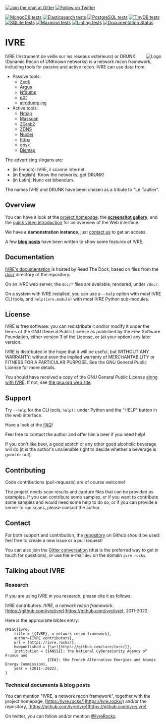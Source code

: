 [![Join the chat at Gitter](https://badges.gitter.im/ivre/ivre.svg)](https://gitter.im/ivre/ivre)
[![Follow on Twitter](https://img.shields.io/twitter/follow/IvreRocks.svg?logo=twitter)](https://twitter.com/IvreRocks)

[![MongoDB tests](https://github.com/ivre/ivre/actions/workflows/mongodb.yml/badge.svg?branch=master)](https://github.com/ivre/ivre/actions/workflows/mongodb.yml/?branch=master)
[![Elasticsearch tests](https://github.com/ivre/ivre/actions/workflows/elastic.yml/badge.svg?branch=master)](https://github.com/ivre/ivre/actions/workflows/elastic.yml/?branch=master)
[![PostgreSQL tests](https://github.com/ivre/ivre/actions/workflows/postgres.yml/badge.svg?branch=master)](https://github.com/ivre/ivre/actions/workflows/postgres.yml/?branch=master)
[![TinyDB tests](https://github.com/ivre/ivre/actions/workflows/tinydb.yml/badge.svg?branch=master)](https://github.com/ivre/ivre/actions/workflows/tinydb.yml/?branch=master)
[![SQLite tests](https://github.com/ivre/ivre/actions/workflows/sqlite.yml/badge.svg?branch=master)](https://github.com/ivre/ivre/actions/workflows/sqlite.yml/?branch=master)
[![Maxmind tests](https://github.com/ivre/ivre/actions/workflows/maxmind.yml/badge.svg?branch=master)](https://github.com/ivre/ivre/actions/workflows/maxmind.yml/?branch=master)
[![Linting tests](https://github.com/ivre/ivre/actions/workflows/linting.yml/badge.svg?branch=master)](https://github.com/ivre/ivre/actions/linting/mongodb.yml/?branch=master)
[![Documentation Status](https://readthedocs.org/projects/ivre/badge/?version=latest)](https://doc.ivre.rocks/en/latest/?badge=latest)

# IVRE #

<img align="right" src="https://ivre.rocks/logo.png" alt="Logo"/> IVRE
(Instrument de veille sur les réseaux extérieurs) or DRUNK (Dynamic
Recon of UNKnown networks) is a network recon framework, including
tools for passive and active recon. IVRE can use data from:

- Passive tools:
  - [Zeek](https://zeek.org/)
  - [Argus](http://qosient.com/argus/)
  - [Nfdump](https://github.com/phaag/nfdump)
  - [p0f](https://lcamtuf.coredump.cx/p0f3/)
  - [airodump-ng](https://www.aircrack-ng.org/)
- Active tools:
  - [Nmap](https://nmap.org/)
  - [Masscan](https://github.com/robertdavidgraham/masscan)
  - [ZGrab2](https://github.com/zmap/zgrab2)
  - [ZDNS](https://github.com/zmap/zdns)
  - [Nuclei](https://nuclei.projectdiscovery.io/)
  - [httpx](https://github.com/projectdiscovery/httpx)
  - [dnsx](https://github.com/projectdiscovery/dnsx)
  - [Dismap](https://github.com/zhzyker/dismap/)

The advertising slogans are:

-   (in French): IVRE, il scanne Internet.
-   (in English): Know the networks, get DRUNK!
-   (in Latin): Nunc est bibendum.

The names IVRE and DRUNK have been chosen as a tribute to "Le
Taullier".

## Overview ##

You can have a look at the [project homepage](https://ivre.rocks/),
the
**[screenshot gallery](https://doc.ivre.rocks/en/latest/overview/screenshots.html)**,
and the
[quick video introduction](https://www.youtube.com/watch?v=GBu5QMq6ewY)
for an overview of the Web interface.

We have a **demonstration instance**, just [contact us](#contact) to
get an access.

A few
**[blog posts](http://pierre.droids-corp.org/blog/html/tags/ivre.html)**
have been written to show some features of IVRE.

## Documentation ##

[IVRE's documentation](https://doc.ivre.rocks/) is hosted by Read The
Docs, based on files from the [doc/](doc/) directory of the
repository.

On an IVRE web server, the `doc/*` files are available, rendered,
under `/doc/`.

On a system with IVRE installed, you can use a `--help` option with
most IVRE CLI tools, and `help(ivre.module)` with most IVRE Python
sub-modules.

## License ##

IVRE is free software: you can redistribute it and/or modify
it under the terms of the GNU General Public License as published by
the Free Software Foundation, either version 3 of the License, or
(at your option) any later version.

IVRE is distributed in the hope that it will be useful,
but WITHOUT ANY WARRANTY; without even the implied warranty of
MERCHANTABILITY or FITNESS FOR A PARTICULAR PURPOSE.  See the
GNU General Public License for more details.

You should have received a copy of the GNU General Public License
[along with IVRE](doc/license.rst). If not, see
[the gnu.org web site](http://www.gnu.org/licenses/).

## Support ##

Try `--help` for the CLI tools, `help()` under Python and the "HELP"
button in the web interface.

Have a look at the
[FAQ](https://doc.ivre.rocks/en/latest/overview/faq.html)!

Feel free to contact the author and offer him a beer if you need help!

If you don't like beer, a good scotch or any other good alcoholic
beverage will do (it is the author's unalienable right to decide
whether a beverage is good or not).

## Contributing ##

Code contributions (pull-requests) are of course welcome!

The project needs scan results and capture files that can be provided
as examples. If you can contribute some samples, or if you want to
contribute some samples and would need some help to do so, or if you
can provide a server to run scans, please contact the author.

## Contact ##

For both support and contribution, the
[repository](https://github.com/ivre/ivre) on Github should be
used: feel free to create a new issue or a pull request!

You can also join the
[Gitter conversation](https://gitter.im/ivre/ivre) (that is the
preferred way to get in touch for questions), or use the e-mail `dev`
on the domain `ivre.rocks`.

## Talking about IVRE ##

### Research ###

If you are using IVRE in you research, please cite it as follows:

IVRE contributors. *IVRE, a network recon framework*.
[https://github.com/ivre/ivre](https://github.com/ivre/ivre),
2011-2022.

Here is the appropriate bibtex entry:

    @MISC{ivre,
        title = {{IVRE}, a network recon framework},
        author={IVRE contributors},
        url = {https://ivre.rocks/},
        howpublished = {\url{https://github.com/ivre/ivre/}},
        institution = {{ANSSI}: the National Cybersecurity Agency of France and
                       {CEA}: the French Alternative Energies and Atomic Energy Commission},
        year = {2011--2022},
    }

### Technical documents & blog posts ###

You can mention "IVRE, a network recon framework", together with the
project homepage, [https://ivre.rocks/](https://ivre.rocks/) and/or
the repository,
[https://github.com/ivre/ivre](https://github.com/ivre/ivre).

On twitter, you can follow and/or mention
[@IvreRocks](https://twitter.com/IvreRocks).
